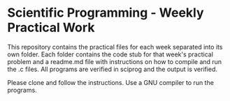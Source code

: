 # Scientific Programming - Weekly Practical Work
This repository contains the practical files for each week separated into its own folder. Each folder contains the code stub for that week's practical problem and a readme.md file with instructions on how to compile and run the .c files. All programs are verified
in sciprog and the output is verified.

Please clone and follow the instructions. Use a GNU compiler to run the programs.
